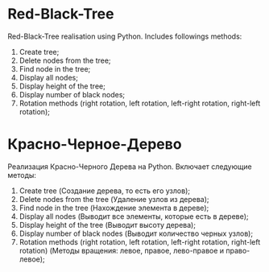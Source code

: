 # Red-Black-Tree
Red-Black-Tree realisation using Python. 
Includes followings methods:
1) Create tree;
2) Delete nodes from the tree;
3) Find node in the tree;
4) Display all nodes;
5) Display height of the tree;
6) Display number of black nodes;
7) Rotation methods (right rotation, left rotation, left-right rotation, right-left rotation);

# Красно-Черное-Дерево
Реализация Красно-Черного Дерева на Python.
Включает следующие методы:
1) Create tree (Создание дерева, то есть его узлов);
2) Delete nodes from the tree (Удаление узлов из дерева);
3) Find node in the tree (Нахождение элемента в дереве);
4) Display all nodes (Выводит все элементы, которые есть в дереве);
5) Display height of the tree (Выводит высоту дерева);
6) Display number of black nodes (Выводит количество черных узлов);
7) Rotation methods (right rotation, left rotation, left-right rotation, right-left rotation) (Методы вращения: левое, правое, лево-правое и право-левое);
